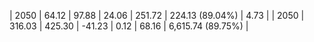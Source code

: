 | 2050 | 64.12 | 97.88 |  24.06 | 251.72 | 224.13 (89.04%) | 4.73 |
| 2050 | 316.03 | 425.30 | -41.23 | 0.12 | 68.16 | 6,615.74 (89.75%) |
